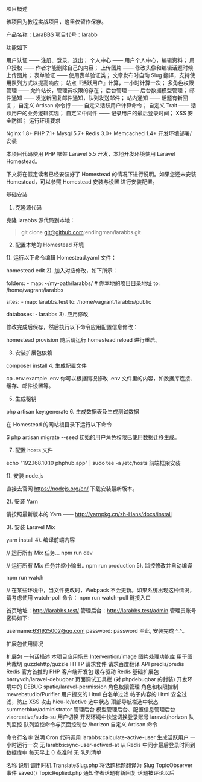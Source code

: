 项目概述


该项目为教程实战项目，这里仅留作保存。


产品名称：LaraBBS
项目代号：larabb



功能如下

用户认证 —— 注册、登录、退出；
个人中心 —— 用户个人中心，编辑资料；
用户授权 —— 作者才能删除自己的内容；
上传图片 —— 修改头像和编辑话题时候上传图片；
表单验证 —— 使用表单验证类；
文章发布时自动 Slug 翻译，支持使用队列方式以提高响应；
站点『活跃用户』计算，一小时计算一次；
多角色权限管理 —— 允许站长，管理员权限的存在；
后台管理 —— 后台数据模型管理；
邮件通知 —— 发送新回复邮件通知，队列发送邮件；
站内通知 —— 话题有新回复；
自定义 Artisan 命令行 —— 自定义活跃用户计算命令；
自定义 Trait —— 活跃用户的业务逻辑实现；
自定义中间件 —— 记录用户的最后登录时间；
XSS 安全防御；
运行环境要求

Nginx 1.8+
PHP 7.1+
Mysql 5.7+
Redis 3.0+
Memcached 1.4+
开发环境部署/安装

本项目代码使用 PHP 框架 Laravel 5.5 开发，本地开发环境使用 Laravel Homestead。

下文将在假定读者已经安装好了 Homestead 的情况下进行说明。如果您还未安装 Homestead，可以参照 Homestead 安装与设置 进行安装配置。

基础安装

1. 克隆源代码

克隆 larabbs 源代码到本地：

> git clone git@github.com:endingman/larabbs.git
2. 配置本地的 Homestead 环境

1). 运行以下命令编辑 Homestead.yaml 文件：

homestead edit
2). 加入对应修改，如下所示：

folders:
    - map: ~/my-path/larabbs/ # 你本地的项目目录地址
      to: /home/vagrant/larabbs

sites:
    - map: larabbs.test
      to: /home/vagrant/larabbs/public

databases:
    - larabbs
3). 应用修改

修改完成后保存，然后执行以下命令应用配置信息修改：

homestead provision
随后请运行 homestead reload 进行重启。

3. 安装扩展包依赖

composer install
4. 生成配置文件

cp .env.example .env
你可以根据情况修改 .env 文件里的内容，如数据库连接、缓存、邮件设置等。

5. 生成秘钥

php artisan key:generate
6. 生成数据表及生成测试数据

在 Homestead 的网站根目录下运行以下命令

$ php artisan migrate --seed
初始的用户角色权限已使用数据迁移生成。

7. 配置 hosts 文件

echo "192.168.10.10   phphub.app" | sudo tee -a /etc/hosts
前端框架安装

1). 安装 node.js

直接去官网 https://nodejs.org/en/ 下载安装最新版本。

2). 安装 Yarn

请按照最新版本的 Yarn —— http://yarnpkg.cn/zh-Hans/docs/install

3). 安装 Laravel Mix

yarn install
4). 编译前端内容

// 运行所有 Mix 任务...
npm run dev

// 运行所有 Mix 任务并缩小输出..
npm run production
5). 监控修改并自动编译

npm run watch

// 在某些环境中，当文件更改时，Webpack 不会更新。如果系统出现这种情况，请考虑使用 watch-poll 命令：
npm run watch-poll
链接入口

首页地址：http://larabbs.test/
管理后台：http://larabbs.test/admin
管理员账号密码如下:

username:631925002@qq.com
password: password
至此, 安装完成 ^_^。

扩展包使用情况

扩展包	一句话描述	本项目应用场景
Intervention/image	图片处理功能库	用于图片裁切
guzzlehttp/guzzle	HTTP 请求套件	请求百度翻译 API
predis/predis	Redis 官方首推的 PHP 客户端开发包	缓存驱动 Redis 基础扩展包
barryvdh/laravel-debugbar	页面调试工具栏 (对 phpdebugbar 的封装)	开发环境中的 DEBUG
spatie/laravel-permission	角色权限管理	角色和权限控制
mewebstudio/Purifier	用户提交的 Html 白名单过滤	帖子内容的 Html 安全过滤，防止 XSS 攻击
hieu-le/active	选中状态	顶部导航栏选中状态
summerblue/administrator	管理后台	模型管理后台、配置信息管理后台
viacreative/sudo-su	用户切换	开发环境中快速切换登录账号
laravel/horizon	队列监控	队列监控命令与页面控制台 /horizon
自定义 Artisan 命令

命令行名字	说明	Cron	代码调用
larabbs:calculate-active-user	生成活跃用户	一小时运行一次	无
larabbs:sync-user-actived-at	从 Redis 中同步最后登录时间到数据库中	每天早上 0 点准时	无
队列清单

名称	说明	调用时机
TranslateSlug.php	将话题标题翻译为 Slug	TopicObserver 事件 saved()
TopicReplied.php	通知作者话题有新回复	话题被评论以后
